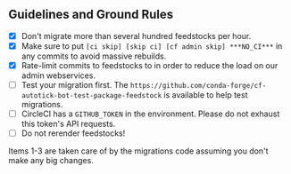 ## Guidelines and Ground Rules

- [x] Don't migrate more than several hundred feedstocks per hour.
- [x] Make sure to put `[ci skip] [skip ci] [cf admin skip] ***NO_CI***` in any commits to
      avoid massive rebuilds.
- [x] Rate-limit commits to feedstocks to in order to reduce the load on our admin webservices.
- [ ] Test your migration first. The `https://github.com/conda-forge/cf-autotick-bot-test-package-feedstock` is available to help test migrations.
- [ ] CircleCI has a `GITHUB_TOKEN` in the environment. Please do not exhaust this
       token's API requests.
- [ ] Do not rerender feedstocks!

Items 1-3 are taken care of by the migrations code assuming you don't make
any big changes.
